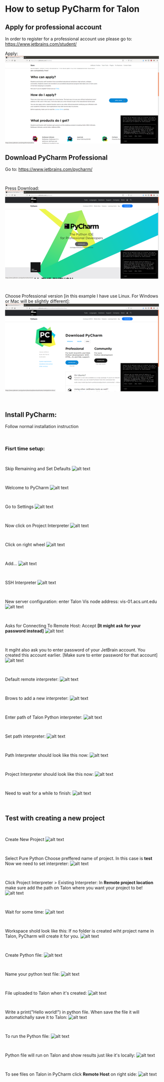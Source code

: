 # How to setup PyCharm for Talon



## Apply for professional account
In order to register for a professional account use please go to: https://www.jetbrains.com/student/


Apply:
![alt text](images/apply_student_account.png)


## Download PyCharm Professional
Go to: https://www.jetbrains.com/pycharm/ 

<br/>

Press Download:
![alt text](images/website_download.png)


<br/>

Choose Professional version [in this example I have use Linux. For Windows or Mac will be slightly different]:
![alt text](images/choose%20professional.png)


<br/>

## Install PyCharm:
Follow normal installation instruction

<br/>

### Fisrt time setup:

<br/>

Skip Remaining and Set Defaults
![alt text](https://raw.githubusercontent.com/gmihaila/unt_hpc/master/misc/pycharm_screenshot/skip_remaining_set_default.png)


<br/>

Welcome to PyCharm
![alt text](https://raw.githubusercontent.com/gmihaila/unt_hpc/master/misc/pycharm_screenshot/welcome_pycharm.png)


<br/>

Go to Settings
![alt text](https://raw.githubusercontent.com/gmihaila/unt_hpc/master/misc/pycharm_screenshot/welcome_settings.png)


<br/>

Now click on Project Interpreter
![alt text](https://raw.githubusercontent.com/gmihaila/unt_hpc/master/misc/pycharm_screenshot/setting_interpretter.png)


<br/>

Click on right wheel
![alt text](https://raw.githubusercontent.com/gmihaila/unt_hpc/master/misc/pycharm_screenshot/settings_interpretter_add.png)



<br/>

Add...
![alt text](https://raw.githubusercontent.com/gmihaila/unt_hpc/master/misc/pycharm_screenshot/add_interpretter.png)


<br/>

SSH Interpreter
![alt text](https://raw.githubusercontent.com/gmihaila/unt_hpc/master/misc/pycharm_screenshot/ssh_interpretter.png)



<br/>

New server configuration: enter Talon Vis node address: vis-01.acs.unt.edu
![alt text](https://raw.githubusercontent.com/gmihaila/unt_hpc/master/misc/pycharm_screenshot/ssh_interpretter_username.png)



<br/>

Asks for Connecting To Remote Host: Accept **[It might ask for your password instead]**
![alt text](https://raw.githubusercontent.com/gmihaila/unt_hpc/master/misc/pycharm_screenshot/connection_remote_confirm_yes.png)


<br/>

It mgiht also ask you to enter password of your JetBrain account.
You created this account earlier. 
[Make sure to enter password for that account]
![alt text](https://raw.githubusercontent.com/gmihaila/unt_hpc/master/misc/pycharm_screenshot/login_unt_for_professional_verison.png)


<br/>

Default remote interpreter:
![alt text](https://raw.githubusercontent.com/gmihaila/unt_hpc/master/misc/pycharm_screenshot/current_interpretter.png)


<br/>

Brows to add a new interpreter:
![alt text](https://raw.githubusercontent.com/gmihaila/unt_hpc/master/misc/pycharm_screenshot/browse_interpretter.png)


<br/>

Enter path of Talon Python interpreter:
![alt text](https://raw.githubusercontent.com/gmihaila/unt_hpc/master/misc/pycharm_screenshot/enter_path_interpretter.png)


<br/>

Set path interpreter:
![alt text](https://raw.githubusercontent.com/gmihaila/unt_hpc/master/misc/pycharm_screenshot/set_path_interpretter.png.png)


<br/>

Path Interpreter should look like this now:
![alt text](https://raw.githubusercontent.com/gmihaila/unt_hpc/master/misc/pycharm_screenshot/finish_adding_interpretter.png)


<br/>

Project Interpreter should look like this now:
![alt text](https://raw.githubusercontent.com/gmihaila/unt_hpc/master/misc/pycharm_screenshot/inter-pretter_set.png)


<br/>

Need to wait for a while to finish:
![alt text](https://raw.githubusercontent.com/gmihaila/unt_hpc/master/misc/pycharm_screenshot/wait_to_finish_setup.png)


<br/>

## Test with creating a new project

<br/>

Create New Project
![alt text](https://raw.githubusercontent.com/gmihaila/unt_hpc/master/misc/pycharm_screenshot/test_create_new_project.png)


<br/>

Select Pure Python
Choose preffered name of project. In this case is **test**
Now we need to set interpreter:
![alt text](https://raw.githubusercontent.com/gmihaila/unt_hpc/master/misc/pycharm_screenshot/test_new_test_file.png)


<br/>

Click Project Interpreter > Existing Interpreter:
In **Remote project location** make sure add the path on Talon where you want your project to be!
![alt text](https://raw.githubusercontent.com/gmihaila/unt_hpc/master/misc/pycharm_screenshot/test_path_to_remote_server.png)


<br/>

Wait for some time:
![alt text](https://raw.githubusercontent.com/gmihaila/unt_hpc/master/misc/pycharm_screenshot/test_wait_before_workspace.png)


<br/>

Workspace shold look like this:
If no folder is created wiht project name in Talon, PyCharm will create it for you.
![alt text](https://raw.githubusercontent.com/gmihaila/unt_hpc/master/misc/pycharm_screenshot/.png)


<br/>

Create Python file:
![alt text](https://raw.githubusercontent.com/gmihaila/unt_hpc/master/misc/pycharm_screenshot/test_create_python_file.png)


<br/>

Name your python test file:
![alt text](https://raw.githubusercontent.com/gmihaila/unt_hpc/master/misc/pycharm_screenshot/test_create_file.png)


<br/>

File uploaded to Talon when it's created:
![alt text](https://raw.githubusercontent.com/gmihaila/unt_hpc/master/misc/pycharm_screenshot/test_file_uploaded.png)


<br/>

Write a print("Hello world!") in python file.
When save the file it will automatichally save it to Talon:
![alt text](https://raw.githubusercontent.com/gmihaila/unt_hpc/master/misc/pycharm_screenshot/test_hit_save_automatic_upload.png)


<br/>

To run the Python file:
![alt text](https://raw.githubusercontent.com/gmihaila/unt_hpc/master/misc/pycharm_screenshot/test_run_python_file.png)


<br/>

Python file will run on Talon and show results just like it's locally:
![alt text](https://raw.githubusercontent.com/gmihaila/unt_hpc/master/misc/pycharm_screenshot/test_python_file_is_running.png)


<br/>

To see files on Talon in PyCharm click **Remote Host** on right side:
![alt text](https://raw.githubusercontent.com/gmihaila/unt_hpc/master/misc/pycharm_screenshot/test_sroll_through_your_path.png)

<br/>

